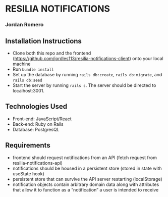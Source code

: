 # RESILIA NOTIFICATIONS

### Jordan Romero

## Installation Instructions

- Clone both this repo and the frontend (https://github.com/jordles113/resilia-notifications-client) onto your local machine
- Run `bundle install`
- Set up the database by running `rails db:create`, `rails db:migrate`, and `rails db:seed`
- Start the server by running `rails s`. The server should be directed to localhost:3001.

## Technologies Used

- Front-end: JavaScript/React
- Back-end: Ruby on Rails
- Database: PostgresQL

## Requirements

- frontend should request notifications from an API (fetch request from resilia-notifications-api)
- notifications​ should be housed in a persistent store (stored in state with useState hook)
- persistent store that can survive the API server restarting (localStorage)
- notification​ objects contain arbitrary domain data along with attributes that allow it to function as a “notification” a user is intended to receive
